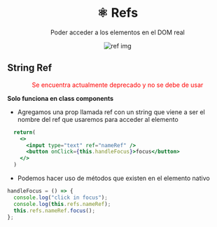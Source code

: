 <h1 align="center">⚛️ Refs</h1>
<p align="center">
Poder acceder a los elementos en el DOM real
</p>

<p align="center">
<img src="https://user-images.githubusercontent.com/62570198/87606959-da333c00-c6c1-11ea-8faf-08b4f1e7a127.gif" alt="ref img"/>
</p>

## String Ref
<p align="center" style="color:red">
Se encuentra actualmente deprecado y no se debe de usar
</p>

**Solo funciona en class components**

- Agregamos una prop llamada ref con un string que viene a ser el nombre del ref que usaremos para acceder al elemento

```jsx
  return(
    <>
      <input type="text" ref="nameRef" />
      <button onClick={this.handleFocus}>focus</button>
    </>
  )
```

- Podemos hacer uso de métodos que existen en el elemento nativo

```jsx
handleFocus = () => {
  console.log("click in focus");
  console.log(this.refs.nameRef);
  this.refs.nameRef.focus();
};
```
